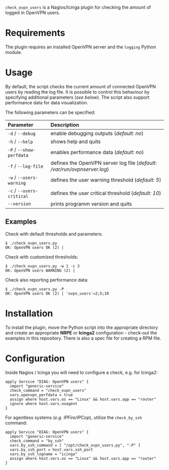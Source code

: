 ``check_ovpn_users`` is a Nagios/Icinga plugin for checking the amount of logged in OpenVPN users.

# Requirements
The plugin requires an installed OpenVPN server and the ``logging`` Python module.

# Usage
By default, the script checks the current amount of connected OpenVPN users by reading the log file. It is possible to control this behaviour by specifying additional parameters (*see below*).
The script also support performance data for data visualization.

The following parameters can be specified:

| Parameter | Description |
|:----------|:------------|
| `-d` / `--debug` | enable debugging outputs (*default: no*) |
| `-h` / `--help` | shows help and quits |
| `-P` / `--show-perfdata` | enables performance data (*default: no*) |
| `-f` / `--log-file` | defines the OpenVPN server log file (*default: /var/run/ovpnserver.log*) |
| `-w` / `--users-warning` | defines the user warning threshold (*default: 5*) |
| `-c` / `--users-critical` | defines the user critical threshold (*default: 10*) |
| `--version` | prints programm version and quits |

## Examples
Check with default thresholds and parameters:
```
$ ./check_ovpn_users.py
OK: OpenVPN users OK (2) |
```

Check with customized thresholds:
```
$ ./check_ovpn_users.py -w 1 -c 3
OK: OpenVPN users WARNING (2) |
```

Check also reporting performance data:
```
$ ./check_ovpn_users.py -P
OK: OpenVPN users OK (2) | 'ovpn_users'=2;5;10
```

# Installation
To install the plugin, move the Python script into the appropriate directory and create an appropriate **NRPE** or **Icinga2** configuration - check-out the examples in this repository. There is also a spec file for creating a RPM file.

# Configuration
Inside Nagios / Icinga you will need to configure a check, e.g. for Icinga2:
```
apply Service "DIAG: OpenVPN users" {
  import "generic-service"
  check_command = "check_ovpn_users"
  vars.openvpn_perfdata = true
  assign where host.vars.os == "Linux" && host.vars.app == "router"
  ignore where host.vars.noagent
}
```

For agentless systems (*e.g. IPFire/IPCop*), utilize the ``check_by_ssh`` command:
```
apply Service "DIAG: OpenVPN users" {
  import "generic-service"
  check_command = "by_ssh"
  vars.by_ssh_command = [ "/opt/check_ovpn_users.py", "-P" ]
  vars.by_ssh_port = host.vars.ssh_port
  vars.by_ssh_logname = "icinga"
  assign where host.vars.os == "Linux" && host.vars.app == "router"
}
```

